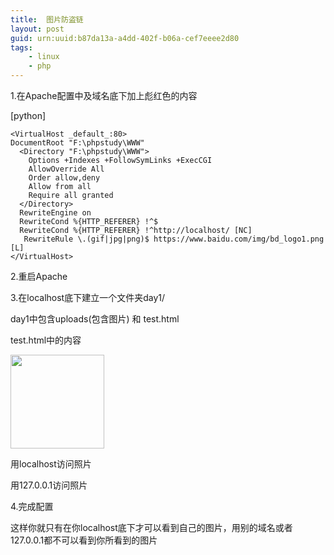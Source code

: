 ```yaml
---
title:  图片防盗链
layout: post
guid: urn:uuid:b87da13a-a4dd-402f-b06a-cef7eeee2d80
tags:
    - linux
    - php
---
```



1.在Apache配置中及域名底下加上彪红色的内容

[python] 

    <VirtualHost _default_:80>  
    DocumentRoot "F:\phpstudy\WWW"  
      <Directory "F:\phpstudy\WWW">  
        Options +Indexes +FollowSymLinks +ExecCGI  
        AllowOverride All  
        Order allow,deny  
        Allow from all  
        Require all granted  
      </Directory>  
      RewriteEngine on  
      RewriteCond %{HTTP_REFERER} !^$  
      RewriteCond %{HTTP_REFERER} !^http://localhost/ [NC]  
       RewriteRule \.(gif|jpg|png)$ https://www.baidu.com/img/bd_logo1.png [L]  
    </VirtualHost>  



2.重启Apache

3.在localhost底下建立一个文件夹day1/

day1中包含uploads(包含图片)  和 test.html

test.html中的内容

<img src="http://localhost/study_three/uploads/one.jpg" width="150px" height="150px"/>

用localhost访问照片


用127.0.0.1访问照片




4.完成配置

这样你就只有在你localhost底下才可以看到自己的图片，用别的域名或者127.0.0.1都不可以看到你所看到的图片


